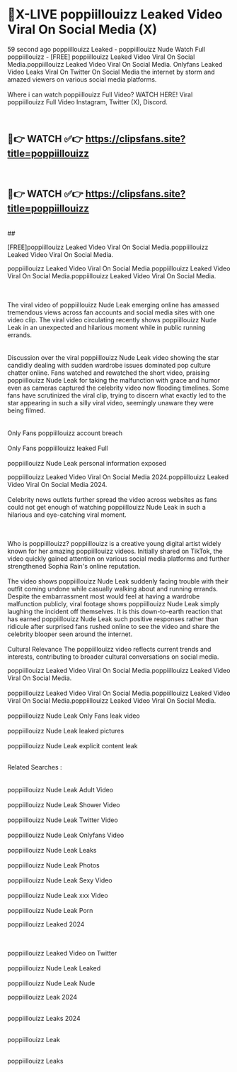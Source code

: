 # 🔴X-LIVE poppiillouizz Leaked Video Viral On Social Media (X)<br>


59 second ago poppiillouizz Leaked  - poppiillouizz Nude  Watch Full poppiillouizz - [FREE] poppiillouizz Leaked Video Viral On Social Media.poppiillouizz Leaked Video Viral On Social Media.   Onlyfans Leaked Video Leaks Viral On Twitter On Social Media the internet by storm and amazed viewers on various social media platforms. <br><br>
Where i can watch poppiillouizz Full Video? WATCH HERE! Viral poppiillouizz Full Video Instagram, Twitter (X), Discord. <br>


 <br>

##  🔴👉 WATCH ✅👉  <a href="https://clipsfans.site?title=poppiillouizz&ref=git">https://clipsfans.site?title=poppiillouizz</a> <br>
  <br>

##  🔴👉 WATCH ✅👉  <a href="https://clipsfans.site?title=poppiillouizz&ref=git">https://clipsfans.site?title=poppiillouizz</a> <br>
  <br>
  ##



[FREE]poppiillouizz Leaked Video Viral On Social Media.poppiillouizz Leaked Video Viral On Social Media. <br>

poppiillouizz Leaked Video Viral On Social Media.poppiillouizz Leaked Video Viral On Social Media.poppiillouizz Leaked Video Viral On Social Media. <br>


  <br>

  <br>
The viral video of poppiillouizz Nude Leak emerging online has amassed tremendous views across fan accounts and social media sites with one video clip. The viral video circulating recently shows poppiillouizz Nude Leak in an unexpected and hilarious moment while in public running errands.<br>
<br>


<br>
Discussion over the viral poppiillouizz Nude Leak video showing the star candidly dealing with sudden wardrobe issues dominated pop culture chatter online. Fans watched and rewatched the short video, praising poppiillouizz Nude Leak for taking the malfunction with grace and humor even as cameras captured the celebrity video now flooding timelines. Some fans have scrutinized the viral clip, trying to discern what exactly led to the star appearing in such a silly viral video, seemingly unaware they were being filmed.<br>
<br>
<br> 
Only Fans poppiillouizz account breach<br>
<br>
Only Fans poppiillouizz leaked Full <br>
<br>
poppiillouizz Nude Leak personal information exposed<br>

poppiillouizz Leaked Video Viral On Social Media 2024.poppiillouizz Leaked Video Viral On Social Media 2024. <br>
<br>
Celebrity news outlets further spread the video across websites as fans could not get enough of watching poppiillouizz Nude Leak in such a hilarious and eye-catching viral moment.<br>
<br>

<br>
Who is poppiillouizz? poppiillouizz is a creative young digital artist widely known for her amazing poppiillouizz videos. Initially shared on TikTok, the video quickly gained attention on various social media platforms and further strengthened Sophia Rain's online reputation.<br>
<br>
The video shows poppiillouizz Nude Leak suddenly facing trouble with their outfit coming undone while casually walking about and running errands. Despite the embarrassment most would feel at having a wardrobe malfunction publicly, viral footage shows poppiillouizz Nude Leak simply laughing the incident off themselves. It is this down-to-earth reaction that has earned poppiillouizz Nude Leak such positive responses rather than ridicule after surprised fans rushed online to see the video and share the celebrity blooper seen around the internet.<br>
<br>
Cultural Relevance The poppiillouizz video reflects current trends and interests, contributing to broader cultural conversations on social media.<br>

poppiillouizz Leaked Video Viral On Social Media.poppiillouizz Leaked Video Viral On Social Media.<br>
<br>
poppiillouizz Leaked Video Viral On Social Media.poppiillouizz Leaked Video Viral On Social Media.poppiillouizz Leaked Video Viral On Social Media.<br>
<br>
poppiillouizz Nude Leak Only Fans leak video<br>
<br>
poppiillouizz Nude Leak leaked pictures<br>
<br>
poppiillouizz Nude Leak explicit content leak<br>


<br>
Related Searches :<br>
<br>

<br>
poppiillouizz Nude Leak Adult Video<br>
<br>
poppiillouizz Nude Leak Shower Video<br>
<br>
poppiillouizz Nude Leak Twitter Video<br>
<br>
poppiillouizz Nude Leak Onlyfans Video<br>
<br>
poppiillouizz Nude Leak Leaks<br>
<br>
poppiillouizz Nude Leak Photos<br>

<br>
poppiillouizz Nude Leak Sexy Video<br>
<br>
poppiillouizz Nude Leak xxx Video<br>
<br>
poppiillouizz Nude Leak Porn<br>

poppiillouizz  Leaked 2024 <br> <br>
<br>

poppiillouizz Leaked Video on Twitter <br>
<br>
poppiillouizz Nude Leak Leaked<br>
<br>
poppiillouizz Nude Leak Nude<br>


poppiillouizz  Leak 2024 <br> <br>



poppiillouizz  Leaks 2024 <br> <br>



 
poppiillouizz  Leak<br> <br>



poppiillouizz  Leaks<br> <br>





</p>




 



</p>










